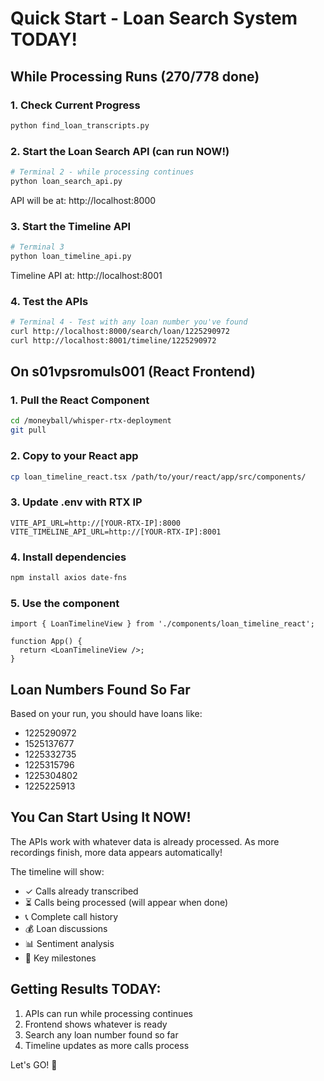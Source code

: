 # Quick Start - Loan Search System TODAY!

## While Processing Runs (270/778 done)

### 1. Check Current Progress
```bash
python find_loan_transcripts.py
```

### 2. Start the Loan Search API (can run NOW!)
```bash
# Terminal 2 - while processing continues
python loan_search_api.py
```
API will be at: http://localhost:8000

### 3. Start the Timeline API 
```bash
# Terminal 3
python loan_timeline_api.py
```
Timeline API at: http://localhost:8001

### 4. Test the APIs
```bash
# Terminal 4 - Test with any loan number you've found
curl http://localhost:8000/search/loan/1225290972
curl http://localhost:8001/timeline/1225290972
```

## On s01vpsromuls001 (React Frontend)

### 1. Pull the React Component
```bash
cd /moneyball/whisper-rtx-deployment
git pull
```

### 2. Copy to your React app
```bash
cp loan_timeline_react.tsx /path/to/your/react/app/src/components/
```

### 3. Update .env with RTX IP
```env
VITE_API_URL=http://[YOUR-RTX-IP]:8000
VITE_TIMELINE_API_URL=http://[YOUR-RTX-IP]:8001
```

### 4. Install dependencies
```bash
npm install axios date-fns
```

### 5. Use the component
```tsx
import { LoanTimelineView } from './components/loan_timeline_react';

function App() {
  return <LoanTimelineView />;
}
```

## Loan Numbers Found So Far
Based on your run, you should have loans like:
- 1225290972
- 1525137677
- 1225332735
- 1225315796
- 1225304802
- 1225225913

## You Can Start Using It NOW!
The APIs work with whatever data is already processed. As more recordings finish, more data appears automatically!

The timeline will show:
- ✓ Calls already transcribed
- ⏳ Calls being processed (will appear when done)
- 📞 Complete call history
- 💰 Loan discussions
- 📊 Sentiment analysis
- 🎯 Key milestones

## Getting Results TODAY:
1. APIs can run while processing continues
2. Frontend shows whatever is ready
3. Search any loan number found so far
4. Timeline updates as more calls process

Let's GO! 🚀